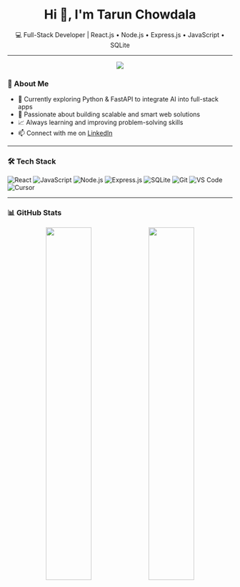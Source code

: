 <h1 align="center">Hi 👋, I'm Tarun Chowdala</h1>

<p align="center">
  💻 Full-Stack Developer | React.js • Node.js • Express.js • JavaScript • SQLite
</p>

---
<p align="center">
  <img src="https://media.giphy.com/media/L1R1tvI9svkIWwpVYr/giphy.gif" />
</p>



### 🚀 About Me

- 🌱 Currently exploring Python & FastAPI to integrate AI into full-stack apps  
- 🔧 Passionate about building scalable and smart web solutions  
- 📈 Always learning and improving problem-solving skills  
- 📫 Connect with me on [LinkedIn](https://www.linkedin.com/in/tarun-chowdala-77214125b)

---

### 🛠️ Tech Stack

![React](https://img.shields.io/badge/React-61DAFB?style=flat&logo=react&logoColor=black)
![JavaScript](https://img.shields.io/badge/JavaScript-F7DF1E?style=flat&logo=javascript&logoColor=black)
![Node.js](https://img.shields.io/badge/Node.js-339933?style=flat&logo=node.js&logoColor=white)
![Express.js](https://img.shields.io/badge/Express.js-000000?style=flat&logo=express&logoColor=white)
![SQLite](https://img.shields.io/badge/SQLite-003B57?style=flat&logo=sqlite&logoColor=white)
![Git](https://img.shields.io/badge/Git-F05032?style=flat&logo=git&logoColor=white)
![VS Code](https://img.shields.io/badge/VS%20Code-007ACC?style=flat&logo=visual-studio-code&logoColor=white)
![Cursor](https://img.shields.io/badge/Cursor-00C9A7?style=flat&logo=cursor&logoColor=white)

---

### 📊 GitHub Stats

<p align="center">
  <img src="https://github-readme-stats.vercel.app/api?username=tarunchowdala&show_icons=true&theme=default" width="45%" />
  <img src="https://github-readme-streak-stats.herokuapp.com/?user=tarunchowdala&theme=default" width="45%" />
</p>
